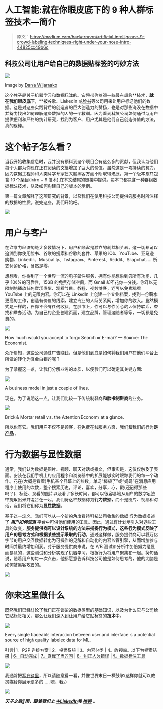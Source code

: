 # 人工智能:就在你眼皮底下的 9 种人群标签技术—简介

> 原文：<https://medium.com/hackernoon/artificial-intelligence-9-crowd-labeling-techniques-right-under-your-nose-intro-44825cc49b6c>

## 科技公司让用户给自己的数据贴标签的巧妙方法

![](img/ab0c2adcbd12d3d62dd0cd19e2979c6a.png)

Image by [Dania Wijarnako](https://medium.com/u/ab96af267a74?source=post_page-----44825cc49b6c--------------------------------)

这个帖子是关于机器[学习](https://hackernoon.com/tagged/learning)和数据标注的。它将带你参观一些最有趣的**技术，**就在我们眼皮底下**，**被谷歌、LinkedIn 或[脸书](https://hackernoon.com/tagged/facebook)等公司用来让用户标记他们的数据。这是对这些实践背后的创造者的巨大创造力的赞扬，也是对那些淹没在数据中并努力找出如何理解这些数据的人的一个教训。因为看到科技公司如何通过为用户提供便利和严格的统计研究，找到为客户、用户尤其是他们自己创造价值的方法，真的很棒。

# 这个帖子怎么看？

当我开始收集信息时，我并没有预料到这个项目会有这么多的贡献，但我认为他们每个人都为你现在正在阅读的文档增加了巨大的价值。虽然这是一项持续的努力，因为数据工程师和人类科学专家在大脑黑客方面不断取得进展。第一个版本总共包含 10 个条目(intro + 9 技术),在本文结尾的链接中提供。每本书都包含一种群组数据标注技术，以及如何构建自己的版本的示例。

第一篇文章解释了这项研究的背景，以及我们在使用科技公司提供的服务时所注释的数据的性质。说完这些，我们开始吧。

![](img/15fc67fab3ff1250196d344a6a0f481c.png)

# 用户与客户

在注意力经济的绝大多数情况下，用户和顾客是独立的利益相关者。这一切都可以追溯到你使用脸书、谷歌的搜索和谷歌的套件、苹果的 iOS、YouTube、亚马逊购物、LinkedIn、Musical.ly、Instagram、Pinterest、Reddit、Snapchat……所支付的价格，当然是零。

想想看，你得到了一个世界一流的电子邮件服务，拥有你能想象到的所有功能，几乎 100%的可靠性，15GB 的免费存储空间，而 Gmail 却不花你一分钱。你可以无限制地播放任何音乐类型、观看节目、教程、视频博客，还可以免费观看 YouTube 上的无限内容。你可以在 LinkedIn 上创建一个专业档案，找到一份薪水更高的工作，创造有价值的线索，建立专业的人际关系网，增加你的收入。虽然模式是一样的，但你不会有任何收获。在脸书上，你可以与你关心的人保持联系，查找和举办活动，为自己的企业创建页面，建立品牌，管理追随者等等，一切都是免费的。

![](img/bea7961431fa8b2238c7fa41371643de.png)

How much would you accept to forgo Search or E-mail? — Source: The Economist.

众所周知，这些公司通过广告赚钱，但是他们到底是如何将我们用户在他们平台上所做的转化为真金白银的呢？

为了掌握这一点，让我们分解业务的本质，以便我们可以确定其关键方面:

![](img/d3cb1025b31abc7768434d8dea3e852c.png)

A business model in just a couple of lines.

现在，为了说明这一点，让我们比较一下传统制鞋商**和脸书制鞋商**的业务。

![](img/76ccd3e4ad0e813ad666d73867a0223f.png)

Brick & Mortar retail v.s. the Attention Economy at a glance.

所以你有它。我们用户不仅不是顾客，在免费在线服务方面，我们和我们的行为**是** [**产品**](/futuresin/monetizing-us-76c5e0b31986) 。

# 行为数据与显性数据

通常，我们认为数据是图片、视频、聊天对话或推文，但事实是，这仅仅触及了表面。安装在我们手机上的应用程序和浏览器中的扩展能够实时跟踪我们的每一个动作。花在(大概是看着)手机某个屏幕上的秒数，单词“棒极了”或“妈妈”在消息应用程序上使用的次数，整个搜索历史，评论，喜欢，分享，心，戳(还记得那些吗？)、标签、观看的图片以及看了多长时间，都可以很容易地从用户的数字足迹中提取出来并混合在一起。我们将这种数据称为**行为数据**，而不是图片、视频和对话，我们将它们称为**显性数据**。

基于这一定义，我们可以从一个新的角度看待科技公司收集的数据:行为数据描述了 ***用户如何使用*** 平台中可供他们使用的工具。因此，通过有计划地引入对这些工具的改变，**服务提供商可以设计系统的方法来捕捉行为模式，这些行为模式反映了用户的思考方式和根据某些提示采取的行动**。通过这样做，服务提供商可以将万亿字节的用户交互数据转化为可操作的见解和自动化的内容监管引擎，从而增加参与时间并最终增加利润。对于服务提供商来说，在 A/B 测试和分析中加倍努力是显而易见的，这些测试和分析实现了机器学习，根据行为将用户聚集在一起。换句话说，随着用户的每一次点击，他都愿意告诉科技公司他是如何思考的，他的大脑是如何被黑客攻击的。

![](img/15fc67fab3ff1250196d344a6a0f481c.png)

# 你来这里做什么

既然我们已经讨论了我们正在谈论的数据类型的基础知识，以及为什么它与公司给它贴标签相关，那么让我们深入到让用户给它贴标签的**技术**中。

![](img/0586d6045abc0fdeb2113b0d88b1845a.png)

Every single traceable interaction between user and interface is a potential source of high quality, labeled data for ML.

引言| [1。P2P 连接方案](https://journals.nextremer.com/9-crowd-labeling-techniques-right-under-your-nose-1-p2p-connection-schemes-1b680588f1bf) | [2。投票系统](https://journals.nextremer.com/9-crowd-labeling-techniques-right-under-your-nose-2-voting-systems-f4cdd4e768ad) | [3。内容分类](https://journals.nextremer.com/9-crowd-labeling-techniques-right-under-your-nose-3-content-categorization-mechanisms-e99f9d9c13d4) | [4。收视率。以下为搜索结果](https://journals.nextremer.com/9-crowd-labeling-techniques-right-under-your-nose-4-viewership-48c288fc73e2) | [6。自动完成](https://journals.nextremer.com/9-crowd-labeling-techniques-right-under-your-nose-6-autocomplete-and-image-text-suggestions-c414f3e3ee92) | [7。直截了当的问](https://journals.nextremer.com/9-crowd-labeling-techniques-right-under-your-nose-7-straightforward-asking-3d902692de3e) | [8。纠正人为错误](https://journals.nextremer.com/9-crowd-labeling-techniques-right-under-your-nose-8-correction-of-human-mistakes-5da548be774d) | [9。数据标注工具](https://journals.nextremer.com/9-crowd-labeling-techniques-right-under-your-nose-9-provide-data-labeling-tools-as-a-service-98dfd1c2c4ee)

![](img/15fc67fab3ff1250196d344a6a0f481c.png)

我通常把[写在这里](https://journals.nextremer.com/)，所以请随意看一看，并像世界末日一样鼓掌(这样你就可以教灵媒给你展示更多的……嗯，我。)

![](img/8f3216af5d04f0b158da972df50b5135.png)

***天子之后👏雨，跟着我们上*** [***中***](http://journals.nextremer.com)*[***LinkedIn***](https://www.linkedin.com/company/17883234/)***和*** [***推特***](https://twitter.com/Nextremer_glob) ***。****